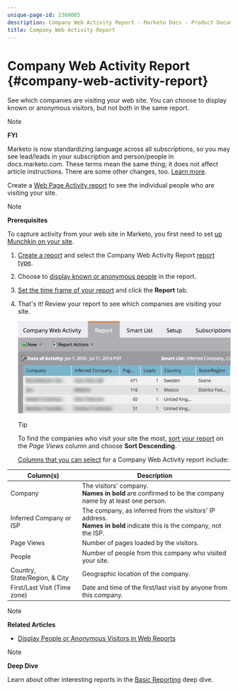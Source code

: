 ```yaml
---
unique-page-id: 2360005
description: Company Web Activity Report - Marketo Docs - Product Documentation
title: Company Web Activity Report
---
```


# Company Web Activity Report {#company-web-activity-report}

See which companies are visiting your web site. You can choose to display known or anonymous visitors, but not both in the same report.

>[!NOTE]
>
>**FYI**
>
>Marketo is now standardizing language across all subscriptions, so you may see lead/leads in your subscription and person/people in docs.marketo.com. These terms mean the same thing; it does not affect article instructions. There are some other changes, too. [Learn more](http://docs.marketo.com/display/DOCS/Updates+to+Marketo+Terminology).

Create a  [Web Page Activity report](web-page-activity-report.md) to see the individual people who are visiting your site.

>[!NOTE]
>
>**Prerequisites**
>
>To capture activity from your web site in Marketo, you first need to set [up Munchkin on your site](../../../../product-docs/administration/additional-integrations/add-munchkin-tracking-code-to-your-website.md).

1. [Create a report](../../../../product-docs/reporting/basic-reporting/creating-reports/create-a-report-in-a-program.md) and select the  Company Web Activity Report  [report type](report-type-overview.md).
1. Choose to [display known or anonymous people](https://docs.marketo.com/display/DOCS/Display+Known+or+Anonymous+People+in+Web+Reports) in the report.
1. [Set the time frame of your report](../../../../product-docs/reporting/basic-reporting/editing-reports/change-a-report-time-frame.md) and click the **Report** tab.
1. That's it! Review your report to see which companies are visiting your site.

   ![](assets/image2014-9-16-11-3a0-3a24.png)

   >[!TIP]
   >
   >To find the companies who visit your site the most, [sort your report](../../../../product-docs/reporting/basic-reporting/editing-reports/sort-report-on-columns.md) on the *Page Views* column and choose **Sort Descending**.

   [Columns that you can select](../../../../product-docs/reporting/basic-reporting/editing-reports/select-report-columns.md) for a Company Web Activity report include:  

<table> 
 <thead> 
  <tr> 
   <th>Column(s)</th> 
   <th>Description</th> 
  </tr> 
 </thead> 
 <tbody> 
  <tr> 
   <td>Company</td> 
   <td>The visitors' company.<br> <strong>Names in bold</strong> are confirmed to be the company name by at least one person.</td> 
  </tr> 
  <tr> 
   <td>Inferred Company or ISP</td> 
   <td>The company, as inferred from the visitors' IP address. <br> <strong>Names in bold</strong> indicate this is the company, not the ISP. </td> 
  </tr> 
  <tr> 
   <td>Page Views</td> 
   <td>Number of pages loaded by the visitors.</td> 
  </tr> 
  <tr> 
   <td>People</td> 
   <td>Number of people from this company who visited your site.</td> 
  </tr> 
  <tr> 
   <td>Country, State/Region, &amp; City</td> 
   <td>Geographic location of the company.</td> 
  </tr> 
  <tr> 
   <td>First/Last Visit (Time zone)</td> 
   <td>Date and time of the first/last visit by anyone from this company.</td> 
  </tr> 
 </tbody> 
</table>

   >[!NOTE]
   >
   >**Related Articles**
   >
   >    
   >    
   >    * [Display People or Anonymous Visitors in Web Reports](../../../../product-docs/reporting/basic-reporting/report-activity/display-people-or-anonymous-visitors-in-web-reports.md)
   >    
   >

   >[!NOTE]
   >
   >**Deep Dive**
   >
   >
   >Learn about other interesting reports in the [Basic Reporting](http://docs.marketo.com/display/docs/basic+reporting) deep dive.

